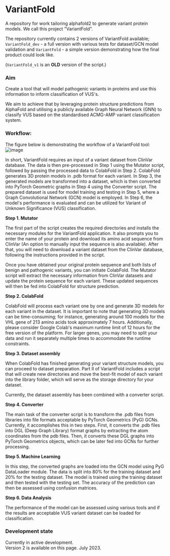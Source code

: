 # VariantFold
A repository for work tailoring alphafold2 to generate variant protein models. We call this project "VariantFold". 

The repository currently contains 2 versions of VariantFold available; `VariantFold_dev` - a full version with various tests for dataset/GCN model validation and `VariantFold` - a simple version demonstrating how the final product could look like. 

(`VariantFold_v1` is an **OLD** version of the script.)    
  
### Aim  
Create a tool that will model pathogenic variants in proteins and use this information to inform classification of VUS's. 

We aim to achieve that by leveraging protein structure predictions from AlphaFold and utilising a publicly available Graph Neural Network (GNN) to classify VUS based on the standardised ACMG-AMP variant classification system.




### Workflow:
The figure below is demonstrating the workflow of a VariantFold tool:
![image](https://github.com/comparativechrono/VariantFold/assets/128153504/746882ed-a1c9-4101-ab9b-8b11e232c74c)

In short, VariantFold requires an input of a variant dataset from ClinVar database. The data is then pre-processed in Step 1 using the Mutator script, followed by passing the processed data to ColabFold in Step 2. ColabFold generates 3D protein models in .pdb format for each variant. In Step 3, the generated models are transformed into a dataset, which is then converted into PyTorch Geometric graphs in Step 4 using the Converter script. The prepared dataset is used for model training and testing in Step 5, where a Graph Convolutional Network (GCN) model is employed. In Step 6, the model's performance is evaluated and can be utilized for Variant of Unknown Significance (VUS) classification. 

**Step 1. Mutator**

The first part of the script creates the required directories and installs the necessary modules for the VariantFold application. It also prompts you to enter the name of your protein and download its amino acid sequence from ClinVar (An option to manually input the sequence is also available). After that, you will need to download a variant dataset from the ClinVar database, following the instructions provided in the script.

Once you have obtained your original protein sequence and both lists of benign and pathogenic variants, you can initiate ColabFold. The Mutator script will extract the necessary information from ClinVar datasets and update the protein sequence for each variant. These updated sequences will then be fed into ColabFold for structure prediction.

**Step 2. ColabFold**

ColabFold will process each variant one by one and generate 3D models for each variant in the dataset. It is important to note that generating 3D models can be time-consuming; for instance, generating around 100 models for the VHL gene of 213 amino acids took approximately 7 hours. Additionally, please consider Google Colab's maximum runtime limit of 12 hours for the free version of the platform. For larger genes, you may need to split your data and run it separately multiple times to accommodate the runtime constraints.

**Step 3. Dataset assembly**

When ColabFold has finished generating your variant structure models, you can proceed to dataset preparation. Part II of VariantFold includes a script that will create new directories and move the best-fit model of each variant into the library folder, which will serve as the storage directory for your dataset.

Currently, the dataset assembly has been combined with a converter script.

**Step 4. Converter**

The main task of the converter script is to transform the .pdb files from libraries into file formats acceptable by PyTorch Geometrics (PyG) GCNs. Currently, it accomplishes this in two steps. First, it converts the .pdb files into DGL (Deep Graph Library) format graphs by extracting the atom coordinates from the pdb files. Then, it converts these DGL graphs into PyTorch Geometrics objects, which can be later fed into GCNs for further processing.   

**Step 5. Machine Learning**

In this step, the converted graphs are loaded into the GCN model using PyG DataLoader module. The data is split into 80% for the training dataset and 20% for the testing dataset. The model is trained using the training dataset and then tested with the testing set. The accuracy of the prediction can then be assessed using confusion matrices.

**Step 6. Data Analysis**

The performance of the model can be assessed using various tools and if the results are acceptable VUS variant dataset can be loaded for classification.

### Development state  
Currently in active development.  
Version 2 is available on this page. July 2023.   
